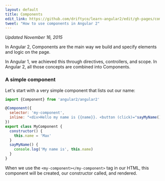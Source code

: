 ```yaml
---
layout: default
title: Components
edit_link: https://github.com/driftyco/learn-angular2/edit/gh-pages/components/index.md
tweet: "How to use components in Angular 2"
---
```


_Updated November 16, 2015_

In Angular 2, Components are the main way we build and specify elements and logic on the page.

In Angular 1, we achieved this through directives, controllers, and scope. In Angular 2, all those concepts
are combined into Components.

### A simple component

Let's start with a very simple component that lists out our name:

```javascript
import {Component} from 'angular2/angular2'

@Component({
  selector: 'my-component',
  inline: "<div>Hello my name is {{name}}. <button (click)="sayMyName()">Say my name</button></div>"
})
export class MyComponent {
  constructor() {
    this.name = 'Max'
  }
  sayMyName() {
    console.log('My name is', this.name)
  }
}
```

When we use the `<my-component></my-component>` tag in our HTML, this component will be created,
our constructor called, and rendered.
